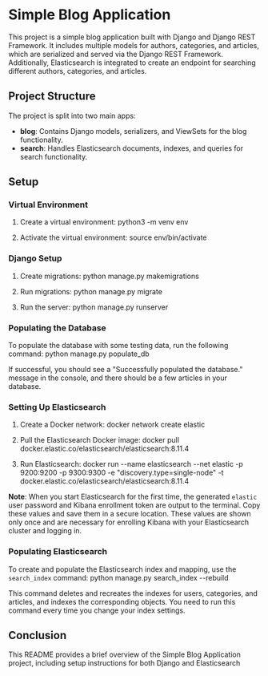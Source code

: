 # Simple Blog Application

This project is a simple blog application built with Django and Django REST Framework. It includes multiple models for authors, categories, and articles, which are serialized and served via the Django REST Framework. Additionally, Elasticsearch is integrated to create an endpoint for searching different authors, categories, and articles.

## Project Structure

The project is split into two main apps:

- **blog**: Contains Django models, serializers, and ViewSets for the blog functionality.
- **search**: Handles Elasticsearch documents, indexes, and queries for search functionality.

## Setup

### Virtual Environment

1. Create a virtual environment:
python3 -m venv env

2. Activate the virtual environment:
source env/bin/activate


### Django Setup

1. Create migrations:
python manage.py makemigrations

2. Run migrations:
python manage.py migrate

3. Run the server:
python manage.py runserver


### Populating the Database

To populate the database with some testing data, run the following command:
python manage.py populate_db

If successful, you should see a "Successfully populated the database." message in the console, and there should be a few articles in your database.

### Setting Up Elasticsearch

1. Create a Docker network:
docker network create elastic

2. Pull the Elasticsearch Docker image:
docker pull docker.elastic.co/elasticsearch/elasticsearch:8.11.4

3. Run Elasticsearch:
docker run --name elasticsearch --net elastic -p 9200:9200 -p 9300:9300 -e "discovery.type=single-node" -t docker.elastic.co/elasticsearch/elasticsearch:8.11.4


**Note**: When you start Elasticsearch for the first time, the generated `elastic` user password and Kibana enrollment token are output to the terminal. Copy these values and save them in a secure location. These values are shown only once and are necessary for enrolling Kibana with your Elasticsearch cluster and logging in.

### Populating Elasticsearch

To create and populate the Elasticsearch index and mapping, use the `search_index` command:
python manage.py search_index --rebuild

This command deletes and recreates the indexes for users, categories, and articles, and indexes the corresponding objects. You need to run this command every time you change your index settings.

## Conclusion

This README provides a brief overview of the Simple Blog Application project, including setup instructions for both Django and Elasticsearch